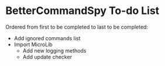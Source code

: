 # BetterCommandSpy To-do List
Ordered from first to be completed to last to be completed:
* Add ignored commands list
* Import MicroLib
    * Add new logging methods
    * Add update checker